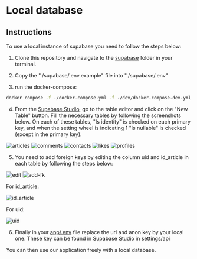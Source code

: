 # Local database

## Instructions

To use a local instance of supabase you need to follow the steps below:

1. Clone this repository and navigate to the [supabase](https://github.com/enzo2346/ece-webtech-blogging-app/tree/main/supabase) folder in your terminal.

2. Copy the "./supabase/.env.example" file into "./supabase/.env"

3. run the docker-compose:

```bash
docker compose -f ./docker-compose.yml -f ./dev/docker-compose.dev.yml up
```

4. From the [Supabase Studio](http://localhost:3001), go to the table editor and click on the "New Table" button.
Fill the necessary tables by following the screenshots below. On each of these tables, "Is identity" is checked on each primary key, and when the setting wheel is indicating 1 "Is nullable" is checked (except in the primary key).

![articles](/images/articles-table.png)
![comments](/images/comments-table.png)
![contacts](/images/contacts-table.png)
![likes](/images/likes-table.png)
![profiles](/images/profiles-table.png)

5. You need to add foreign keys by editing the column uid and id_article in each table by following the steps below:

![edit](/images/edit-table.png)
![add-fk](/images/add-fk.png)

For id_article:

![id_article](/images/id-article.png)

For uid:

![uid](/images/uid.png)

6. Finally in your [app/.env](https://github.com/enzo2346/ece-webtech-blogging-app/blob/main/app/.env) file replace the url and anon key by your local one. These key can be found in Supabase Studio in settings/api

You can then use our application freely with a local database.
